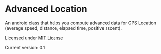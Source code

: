 Advanced Location
======

An android class that helps you compute advanced data for GPS Location (average speed, distance, elapsed time, positive ascent).

Licensed under [MIT License](http://opensource.org/licenses/MIT)

Current version: 0.1
